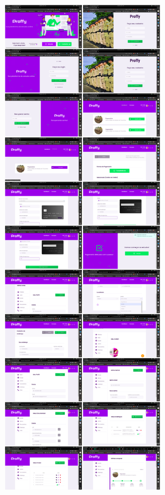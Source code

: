 <img src="./imagens/01.png" width="250" />
<img src="./imagens/02.png" width="250" />
<img src="./imagens/03.png" width="250" />
<img src="./imagens/04.png" width="250" />
<img src="./imagens/05.png" width="250" />

<img src="./imagens/06.png" width="250" />
<img src="./imagens/07.png" width="250" />
<img src="./imagens/08.png" width="250" />
<img src="./imagens/09.png" width="250" />
<img src="./imagens/10.png" width="250" />

<img src="./imagens/11.png" width="250" />
<img src="./imagens/12.png" width="250" />
<img src="./imagens/13.png" width="250" />
<img src="./imagens/14.png" width="250" />
<img src="./imagens/15.png" width="250" />

<img src="./imagens/16.png" width="250" />
<img src="./imagens/17.png" width="250" />
<img src="./imagens/18.png" width="250" />
<img src="./imagens/19.png" width="250" />
<img src="./imagens/20.png" width="250" />

<img src="./imagens/21.png" width="250" />
<img src="./imagens/22.png" width="250" />

